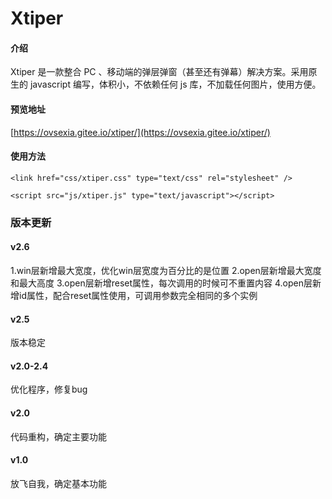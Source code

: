# Xtiper

#### 介绍
Xtiper 是一款整合 PC 、移动端的弹层弹窗（甚至还有弹幕）解决方案。采用原生的 javascript 编写，体积小，不依赖任何 js 库，不加载任何图片，使用方便。

#### 预览地址
[https://ovsexia.gitee.io/xtiper/](https://ovsexia.gitee.io/xtiper/)

#### 使用方法

`<link href="css/xtiper.css" type="text/css" rel="stylesheet" />`

`<script src="js/xtiper.js" type="text/javascript"></script>`


### 版本更新

#### v2.6
1.win层新增最大宽度，优化win层宽度为百分比的是位置
2.open层新增最大宽度和最大高度
3.open层新增reset属性，每次调用的时候可不重置内容
4.open层新增id属性，配合reset属性使用，可调用参数完全相同的多个实例

#### v2.5
版本稳定

#### v2.0-2.4
优化程序，修复bug

#### v2.0
代码重构，确定主要功能

#### v1.0
放飞自我，确定基本功能